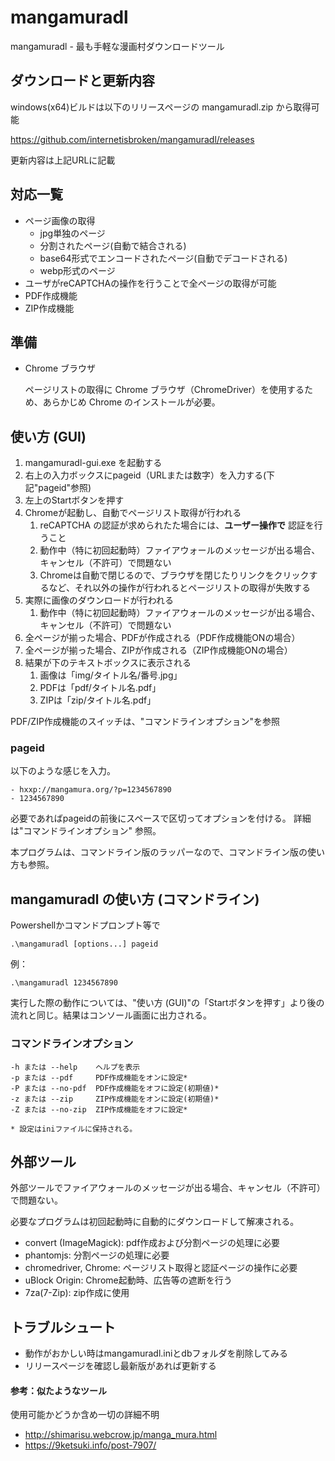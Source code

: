# mangamuradl
mangamuradl - 最も手軽な漫画村ダウンロードツール

## ダウンロードと更新内容

windows(x64)ビルドは以下のリリースページの mangamuradl.zip から取得可能

https://github.com/internetisbroken/mangamuradl/releases

更新内容は上記URLに記載

## 対応一覧
- ページ画像の取得
    - jpg単独のページ
    - 分割されたページ(自動で結合される)
    - base64形式でエンコードされたページ(自動でデコードされる)
    - webp形式のページ
- ユーザがreCAPTCHAの操作を行うことで全ページの取得が可能
- PDF作成機能
- ZIP作成機能

## 準備

- Chrome ブラウザ

    ページリストの取得に Chrome ブラウザ（ChromeDriver）を使用するため、あらかじめ Chrome のインストールが必要。


## 使い方 (GUI)

1. mangamuradl-gui.exe を起動する
1. 右上の入力ボックスにpageid（URLまたは数字）を入力する(下記"pageid"参照)
1. 左上のStartボタンを押す
1. Chromeが起動し、自動でページリスト取得が行われる
    1. reCAPTCHA の認証が求められたた場合には、**ユーザー操作で** 認証を行うこと
    1. 動作中（特に初回起動時）ファイアウォールのメッセージが出る場合、キャンセル（不許可）で問題ない
    1. Chromeは自動で閉じるので、ブラウザを閉じたりリンクをクリックするなど、それ以外の操作が行われるとページリストの取得が失敗する
1. 実際に画像のダウンロードが行われる
    1. 動作中（特に初回起動時）ファイアウォールのメッセージが出る場合、キャンセル（不許可）で問題ない
1. 全ページが揃った場合、PDFが作成される（PDF作成機能ONの場合）
1. 全ページが揃った場合、ZIPが作成される（ZIP作成機能ONの場合）
1. 結果が下のテキストボックスに表示される
    1. 画像は「img/タイトル名/番号.jpg」
    1. PDFは「pdf/タイトル名.pdf」
    1. ZIPは「zip/タイトル名.pdf」

PDF/ZIP作成機能のスイッチは、"コマンドラインオプション"を参照

### pageid

以下のような感じを入力。
```
- hxxp://mangamura.org/?p=1234567890
- 1234567890
```

必要であればpageidの前後にスペースで区切ってオプションを付ける。
詳細は"コマンドラインオプション" 参照。

本プログラムは、コマンドライン版のラッパーなので、コマンドライン版の使い方も参照。

## mangamuradl の使い方 (コマンドライン)

Powershellかコマンドプロンプト等で

```
.\mangamuradl [options...] pageid
```

例：
```
.\mangamuradl 1234567890
```

実行した際の動作については、"使い方 (GUI)"の「Startボタンを押す」より後の流れと同じ。結果はコンソール画面に出力される。


### コマンドラインオプション

```
-h または --help    ヘルプを表示
-p または --pdf     PDF作成機能をオンに設定*
-P または --no-pdf  PDF作成機能をオフに設定(初期値)*
-z または --zip     ZIP作成機能をオンに設定(初期値)*
-Z または --no-zip  ZIP作成機能をオフに設定*

* 設定はiniファイルに保持される。
```

## 外部ツール

外部ツールでファイアウォールのメッセージが出る場合、キャンセル（不許可）で問題ない。

必要なプログラムは初回起動時に自動的にダウンロードして解凍される。

- convert (ImageMagick): pdf作成および分割ページの処理に必要
- phantomjs: 分割ページの処理に必要
- chromedriver, Chrome: ページリスト取得と認証ページの操作に必要
- uBlock Origin: Chrome起動時、広告等の遮断を行う
- 7za(7-Zip): zip作成に使用

## トラブルシュート

- 動作がおかしい時はmangamuradl.iniとdbフォルダを削除してみる
- リリースページを確認し最新版があれば更新する

#### 参考：似たようなツール

使用可能かどうか含め一切の詳細不明
- http://shimarisu.webcrow.jp/manga_mura.html
- https://9ketsuki.info/post-7907/
